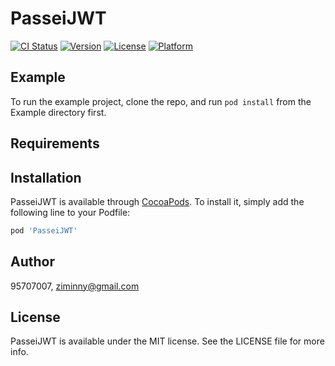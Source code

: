 # PasseiJWT

[![CI Status](https://img.shields.io/travis/95707007/PasseiJWT.svg?style=flat)](https://travis-ci.org/95707007/PasseiJWT)
[![Version](https://img.shields.io/cocoapods/v/PasseiJWT.svg?style=flat)](https://cocoapods.org/pods/PasseiJWT)
[![License](https://img.shields.io/cocoapods/l/PasseiJWT.svg?style=flat)](https://cocoapods.org/pods/PasseiJWT)
[![Platform](https://img.shields.io/cocoapods/p/PasseiJWT.svg?style=flat)](https://cocoapods.org/pods/PasseiJWT)

## Example

To run the example project, clone the repo, and run `pod install` from the Example directory first.

## Requirements

## Installation

PasseiJWT is available through [CocoaPods](https://cocoapods.org). To install
it, simply add the following line to your Podfile:

```ruby
pod 'PasseiJWT'
```

## Author

95707007, ziminny@gmail.com

## License

PasseiJWT is available under the MIT license. See the LICENSE file for more info.

